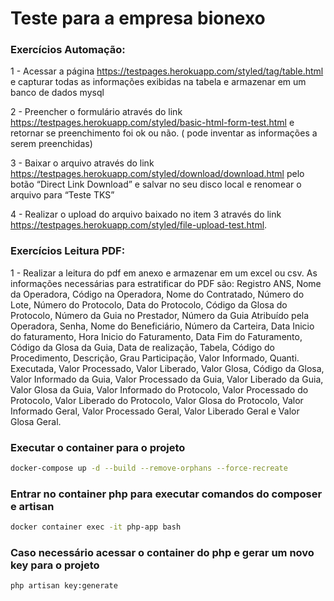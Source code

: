 # Teste para a empresa bionexo

### Exercícios Automação:

1 - Acessar a página https://testpages.herokuapp.com/styled/tag/table.html e capturar todas as informações exibidas na tabela e armazenar em um banco de dados mysql

2 - Preencher o formulário através do link https://testpages.herokuapp.com/styled/basic-html-form-test.html e retornar se preenchimento foi ok ou não. ( pode inventar as informações a serem preenchidas)

3 - Baixar o arquivo através do link https://testpages.herokuapp.com/styled/download/download.html pelo botão “Direct Link Download” e salvar no seu disco local e renomear o arquivo para “Teste TKS”

4 - Realizar o upload do arquivo baixado no item 3 através do link https://testpages.herokuapp.com/styled/file-upload-test.html.

### Exercícios Leitura PDF:

1 - Realizar a leitura do pdf em anexo e armazenar em um excel ou csv. As informações necessárias para estratificar do PDF são: Registro ANS, Nome da Operadora, Código na Operadora, Nome do Contratado, Número do Lote, Número do Protocolo, Data do Protocolo, Código da Glosa do Protocolo, Número da Guia no Prestador, Número da Guia Atribuído pela Operadora, Senha, Nome do Beneficiário, Número da Carteira, Data Inicio do faturamento, Hora Inicio do Faturamento, Data Fim do Faturamento, Código da Glosa da Guia, Data de realização, Tabela, Código do Procedimento, Descrição, Grau Participação, Valor Informado, Quanti. Executada, Valor Processado, Valor Liberado, Valor Glosa, Código da Glosa, Valor Informado da Guia, Valor Processado da Guia, Valor Liberado da Guia, Valor Glosa da Guia, Valor Informado do Protocolo, Valor Processado do Protocolo, Valor Liberado do Protocolo, Valor Glosa do Protocolo, Valor Informado Geral, Valor Processado Geral, Valor Liberado Geral e Valor Glosa Geral.

### Executar o container para o projeto

```bash
docker-compose up -d --build --remove-orphans --force-recreate
```

### Entrar no container php para executar comandos do composer e artisan

```bash
docker container exec -it php-app bash
```

### Caso necessário acessar o container do php e gerar um novo key para o projeto

```bash
php artisan key:generate
```
